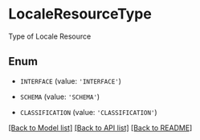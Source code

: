 # LocaleResourceType

Type of Locale Resource

## Enum

* `INTERFACE` (value: `'INTERFACE'`)

* `SCHEMA` (value: `'SCHEMA'`)

* `CLASSIFICATION` (value: `'CLASSIFICATION'`)

[[Back to Model list]](../README.md#documentation-for-models) [[Back to API list]](../README.md#documentation-for-api-endpoints) [[Back to README]](../README.md)


